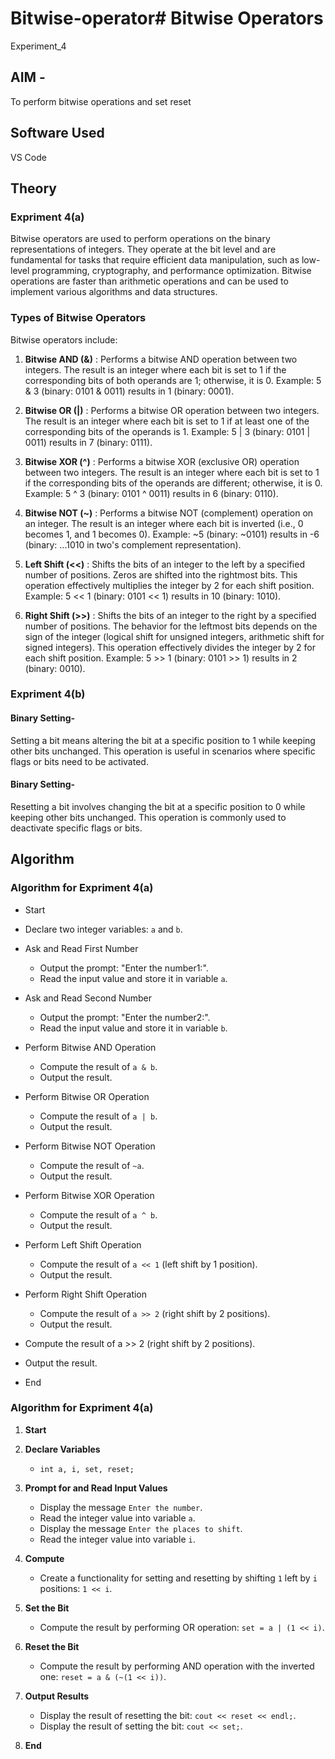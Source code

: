 # Bitwise-operator# Bitwise Operators
Experiment_4

## AIM - 
To perform bitwise operations and set reset

## Software Used
VS Code

## Theory
### Expriment 4(a)
Bitwise operators are used to perform operations on the binary representations of integers. They operate at the bit level and are fundamental for tasks that require efficient data manipulation, such as low-level programming, cryptography, and performance optimization. Bitwise operations are faster than arithmetic operations and can be used to implement various algorithms and data structures.

### Types of Bitwise Operators

Bitwise operators include:

1. **Bitwise AND (&)**
: Performs a bitwise AND operation between two integers. The result is an integer where each bit is set to 1 if the corresponding bits of both operands are 1; otherwise, it is 0.
Example:
5 & 3 (binary: 0101 & 0011) results in 1 (binary: 0001).

2. **Bitwise OR (|)**
: Performs a bitwise OR operation between two integers. The result is an integer where each bit is set to 1 if at least one of the corresponding bits of the operands is 1.
Example:
5 | 3 (binary: 0101 | 0011) results in 7 (binary: 0111).

3. **Bitwise XOR (^)**
: Performs a bitwise XOR (exclusive OR) operation between two integers. The result is an integer where each bit is set to 1 if the corresponding bits of the operands are different; otherwise, it is 0.
Example:
5 ^ 3 (binary: 0101 ^ 0011) results in 6 (binary: 0110).

4. **Bitwise NOT (~)**
: Performs a bitwise NOT (complement) operation on an integer. The result is an integer where each bit is inverted (i.e., 0 becomes 1, and 1 becomes 0).
Example:
~5 (binary: ~0101) results in -6 (binary: ...1010 in two's complement representation).

5. **Left Shift (<<)**
: Shifts the bits of an integer to the left by a specified number of positions. Zeros are shifted into the rightmost bits. This operation effectively multiplies the integer by 2 for each shift position.
Example:
5 << 1 (binary: 0101 << 1) results in 10 (binary: 1010).

6. **Right Shift (>>)**
: Shifts the bits of an integer to the right by a specified number of positions. The behavior for the leftmost bits depends on the sign of the integer (logical shift for unsigned integers, arithmetic shift for signed integers). This operation effectively divides the integer by 2 for each shift position.
Example:
5 >> 1 (binary: 0101 >> 1) results in 2 (binary: 0010).

### Expriment 4(b)
#### Binary Setting- 

Setting a bit means altering the bit at a specific position to 1 while keeping other bits unchanged. This operation is useful in scenarios where specific flags or bits need to be activated.

#### Binary Setting-

Resetting a bit involves changing the bit at a specific position to 0 while keeping other bits unchanged. This operation is commonly used to deactivate specific flags or bits.

## Algorithm 
### Algorithm for Expriment 4(a)
* Start  
* Declare two integer variables: `a` and `b`.

* Ask and Read First Number  

  * Output the prompt: "Enter the number1:".  
  * Read the input value and store it in variable `a`.

* Ask and Read Second Number  

  * Output the prompt: "Enter the number2:".  
  * Read the input value and store it in variable `b`.

* Perform Bitwise AND Operation  

  * Compute the result of `a & b`.  
  * Output the result.

* Perform Bitwise OR Operation  

  * Compute the result of `a | b`.  
  * Output the result.

* Perform Bitwise NOT Operation  

  * Compute the result of `~a`.  
  * Output the result.

* Perform Bitwise XOR Operation  

  * Compute the result of `a ^ b`.  
  * Output the result.

* Perform Left Shift Operation  

  * Compute the result of `a << 1` (left shift by 1 position).  
  * Output the result.

* Perform Right Shift Operation  

  * Compute the result of `a >> 2` (right shift by 2 positions).  
  * Output the result.



* Compute the result of a >> 2 (right shift by 2 positions).
* Output the result.
* End

### Algorithm for Expriment 4(a)


1. **Start**

2. **Declare Variables**
   - `int a, i, set, reset;`

3. **Prompt for and Read Input Values**
   - Display the message `Enter the number`.
   - Read the integer value into variable `a`.
   - Display the message `Enter the places to shift`.
   - Read the integer value into variable `i`.

4. **Compute**
   - Create a functionality for setting and resetting by shifting `1` left by `i` positions: `1 << i`.

5. **Set the Bit**
   - Compute the result by performing OR operation: `set = a | (1 << i)`.

6. **Reset the Bit**
   - Compute the result by performing AND operation with the inverted one: `reset = a & (~(1 << i))`.

7. **Output Results**
   - Display the result of resetting the bit: `cout << reset << endl;`.
   - Display the result of setting the bit: `cout << set;`.

8. **End**
